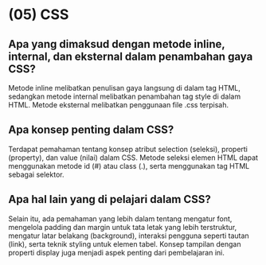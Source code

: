 # (05) CSS

## Apa yang dimaksud dengan metode inline, internal, dan eksternal dalam penambahan gaya CSS?

Metode inline melibatkan penulisan gaya langsung di dalam tag HTML, sedangkan metode internal melibatkan penambahan tag style di dalam HTML. Metode eksternal melibatkan penggunaan file .css terpisah.

## Apa konsep penting dalam CSS?

Terdapat pemahaman tentang konsep atribut selection (seleksi), properti (property), dan value (nilai) dalam CSS. Metode seleksi elemen HTML dapat menggunakan metode id (#) atau class (.), serta menggunakan tag HTML sebagai selektor.

## Apa hal lain yang di pelajari dalam CSS?

Selain itu, ada pemahaman yang lebih dalam tentang mengatur font, mengelola padding dan margin untuk tata letak yang lebih terstruktur, mengatur latar belakang (background), interaksi pengguna seperti tautan (link), serta teknik styling untuk elemen tabel. Konsep tampilan dengan properti display juga menjadi aspek penting dari pembelajaran ini.
